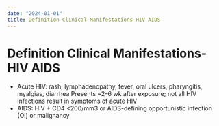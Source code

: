 ```yaml
---
date: "2024-01-01"
title: Definition Clinical Manifestations-HIV AIDS
---
```


# Definition Clinical Manifestations-HIV AIDS

* Acute HIV: rash, lymphadenopathy, fever, oral ulcers, pharyngitis, myalgias, diarrhea Presents ~2–6 wk after exposure; not all HIV infections result in symptoms of acute HIV
* AIDS: HIV + CD4 <200/mm3 or AIDS-defining opportunistic infection (OI) or malignancy
